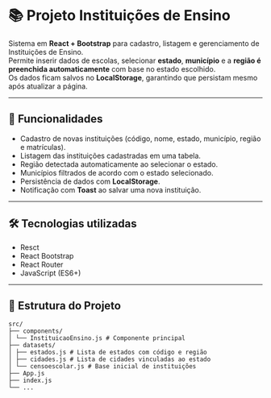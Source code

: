 # 📚 Projeto Instituições de Ensino  

Sistema em **React + Bootstrap** para cadastro, listagem e gerenciamento de Instituições de Ensino.  
Permite inserir dados de escolas, selecionar **estado**, **município** e a **região é preenchida automaticamente** com base no estado escolhido.  
Os dados ficam salvos no **LocalStorage**, garantindo que persistam mesmo após atualizar a página.  

---

## 🚀 Funcionalidades  

- Cadastro de novas instituições (código, nome, estado, município, região e matrículas).  
- Listagem das instituições cadastradas em uma tabela.  
- Região detectada automaticamente ao selecionar o estado.  
-  Municípios filtrados de acordo com o estado selecionado.  
- Persistência de dados com **LocalStorage**.  
- Notificação com **Toast** ao salvar uma nova instituição.  

---

## 🛠️ Tecnologias utilizadas  

- Resct
- React Bootstrap
- React Router 
- JavaScript (ES6+)  

--- 

## 📂 Estrutura do Projeto  
````
src/
├── components/
│ └── InstituicaoEnsino.js # Componente principal
├── datasets/
│ ├── estados.js # Lista de estados com código e região
│ ├── cidades.js # Lista de cidades vinculadas ao estado
│ └── censoescolar.js # Base inicial de instituições
├── App.js
├── index.js
└── ...
````
